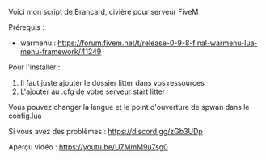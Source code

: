 Voici mon script de Brancard, civière pour serveur FiveM

Prérequis :
- warmenu : https://forum.fivem.net/t/release-0-9-8-final-warmenu-lua-menu-framework/41249

Pour l'installer :
1. Il faut juste ajouter le dossier litter dans vos ressources
2. L'ajouter au .cfg de votre serveur start litter

Vous pouvez changer la langue et le point d'ouverture de spwan dans le config.lua

Si vous avez des problèmes : 
https://discord.gg/zGb3UDp

Aperçu vidéo :
https://youtu.be/U7MmM9u7sg0
